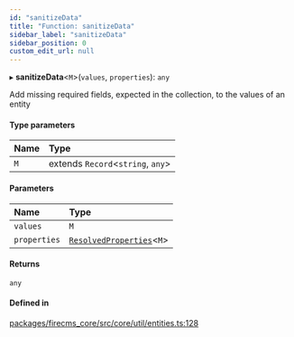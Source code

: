 ```yaml
---
id: "sanitizeData"
title: "Function: sanitizeData"
sidebar_label: "sanitizeData"
sidebar_position: 0
custom_edit_url: null
---
```


▸ **sanitizeData**\<`M`\>(`values`, `properties`): `any`

Add missing required fields, expected in the collection, to the values of an entity

#### Type parameters

| Name | Type |
| :------ | :------ |
| `M` | extends `Record`\<`string`, `any`\> |

#### Parameters

| Name | Type |
| :------ | :------ |
| `values` | `M` |
| `properties` | [`ResolvedProperties`](../types/ResolvedProperties.md)\<`M`\> |

#### Returns

`any`

#### Defined in

[packages/firecms_core/src/core/util/entities.ts:128](https://github.com/FireCMSco/firecms/blob/d45f3739/packages/firecms_core/src/core/util/entities.ts#L128)

